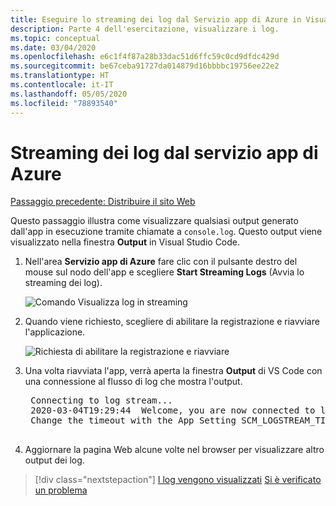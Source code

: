 ```yaml
---
title: Eseguire lo streaming dei log dal Servizio app di Azure in Visual Studio Code
description: Parte 4 dell'esercitazione, visualizzare i log.
ms.topic: conceptual
ms.date: 03/04/2020
ms.openlocfilehash: e6c1f4f87a28b33dac51d6ffc59c0cd9dfdc429d
ms.sourcegitcommit: be67ceba91727da014879d16bbbbc19756ee22e2
ms.translationtype: HT
ms.contentlocale: it-IT
ms.lasthandoff: 05/05/2020
ms.locfileid: "78893540"
---
```

# <a name="stream-logs-from-azure-app-service"></a>Streaming dei log dal servizio app di Azure

[Passaggio precedente: Distribuire il sito Web](tutorial-vscode-azure-app-service-node-03.md)

Questo passaggio illustra come visualizzare qualsiasi output generato dall'app in esecuzione tramite chiamate a `console.log`. Questo output viene visualizzato nella finestra **Output** in Visual Studio Code.

1. Nell'area **Servizio app di Azure** fare clic con il pulsante destro del mouse sul nodo dell'app e scegliere **Start Streaming Logs** (Avvia lo streaming dei log).

    ![Comando Visualizza log in streaming](media/deploy-azure/start-streaming-logs.png)

1. Quando viene richiesto, scegliere di abilitare la registrazione e riavviare l'applicazione.

    ![Richiesta di abilitare la registrazione e riavviare](media/deploy-azure/enable-restart.png)

1. Una volta riavviata l'app, verrà aperta la finestra **Output** di VS Code con una connessione al flusso di log che mostra l'output.

    <pre>
    Connecting to log stream...
    2020-03-04T19:29:44  Welcome, you are now connected to log-streaming service. The default timeout is 2 hours.
    Change the timeout with the App Setting SCM_LOGSTREAM_TIMEOUT (in seconds).
    </pre>

1. Aggiornare la pagina Web alcune volte nel browser per visualizzare altro output dei log.

> [!div class="nextstepaction"]
> [I log vengono visualizzati](tutorial-vscode-azure-app-service-node-05.md) [Si è verificato un problema](https://www.research.net/r/PWZWZ52?tutorial=node-deployment-azureappservice&step=tailing-logs)
